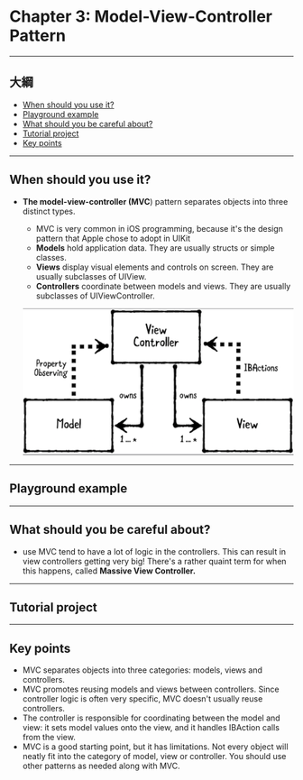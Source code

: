 # Chapter 3: Model-View-Controller Pattern

------

## 大綱

- [When should you use it?](#1)
- [Playground example](#2)
- [What should you be careful about?](#3)
- [Tutorial project](#4)
- [Key points](#5)

------

<h2 id="1">When should you use it?</h2>

- **The model-view-controller (MVC**) pattern separates objects into three distinct types. 

  - MVC is very common in iOS programming, because it's the design pattern that Apple chose to adopt in UIKit
  - **Models** hold application data. They are usually structs or simple classes.
  - **Views** display visual elements and controls on screen. They are usually subclasses of UIView.
  - **Controllers** coordinate between models and views. They are usually subclasses of UIViewController.

  ![](../.gitbook/assets/42.png)

------

<h2 id="2">Playground example</h2>



------

<h2 id="3">What should you be careful about?</h2>

- use MVC tend to have a lot of logic in the controllers. This can result in view controllers getting very big! There's a rather quaint term for when this happens, called **Massive View Controller.**


------

<h2 id="4">Tutorial project</h2>



------

<h2 id="5">Key points</h2>

- MVC separates objects into three categories: models, views and controllers.
- MVC promotes reusing models and views between controllers. Since controller logic is often very specific, MVC doesn't usually reuse controllers.
- The controller is responsible for coordinating between the model and view: it sets model values onto the view, and it handles IBAction calls from the view.
- MVC is a good starting point, but it has limitations. Not every object will neatly fit into the category of model, view or controller. You should use other patterns as needed along with MVC.